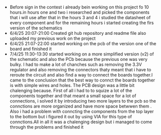 <ul><li>Before sign in the contest i already bein working on this project fo 10 hours.in hours one and two i researched and picked the components that i will use after that in the hours 3 and 4 i studied the datasheet of every component and for the remaining hours i started creating the firs version of the schematics</li>
<li>6/4/25 20:07-21:00 Created git hub repository and  readme file also uploaded my previous work on the project  </li>
<li> 6/4/25 21:07-22:00 started working on the pcb of the version one of the board and finished it  </li>
<li>7/4/25 11:30-13:30 started working on a more simplified version (v2) of the schematic and also the PCb because the previous one was very bulky. I had to make a lot of chanches such as removing the 3.3V regulator and also removing the connectors thaty meant that i have to reroute the circuit and also find a way to connect the boards together.I came to the conclusion that the best way to connct the boards together is with simple wires and holes.
The PCB design was a little bit chalenging because. First of all i had to to squize a lot of the components together and that meant a small space for a lot of connections, i solved it by introducing two more layers to the pcb so the connctions are more organized and have more space betwwen them . Also i had a problem with conncting the components from the top layer to the bottom but i figured it out by using VIA for this type of connctions.All in all it was a chalenging design but i managed to come through the problems and finished it  
